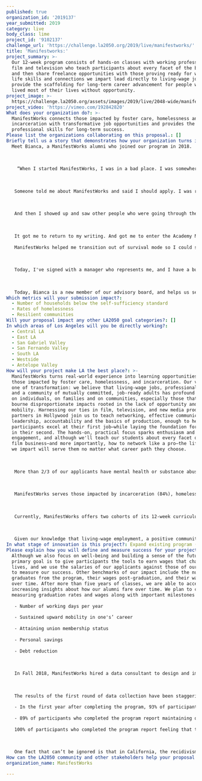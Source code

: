 ```yaml
---
published: true
organization_id: '2019137'
year_submitted: 2019
category: live
body_class: lime
project_id: '9102137'
challenge_url: 'https://challenge.la2050.org/2019/live/manifestworks/'
title: 'Manifestworks:'
project_summary: >-
  Our 12-week program consists of hands-on classes with working professionals in
  film and television who teach participants about every facet of the business —
  and then share freelance opportunities with those proving ready for work. The
  life skills and connections we impart lead directly to living-wage jobs and
  provide the scaffolding for long-term career advancement for people who have
  lived most of their lives without opportunity.
project_image: >-
  https://challenge.la2050.org/assets/images/2019/live/2048-wide/manifestworks.jpg
project_video: 'https://vimeo.com/192842820'
What does your organization do?: >-
  ManifestWorks connects those impacted by foster care, homelessness and
  incarceration with transformative job opportunities and provides the life and
  professional skills for long-term success.
Please list the organizations collaborating on this proposal.: []
Briefly tell us a story that demonstrates how your organization turns inspiration into impact.: |-
  Meet Bianca, a ManifestWorks alumni who joined our program in 2018.
   
   
   
    “When I started ManifestWorks, I was in a bad place. I was somewhere I never expected to be. I was living in a homeless shelter, and this was after I had been in the Air Force and was a veteran. I had lost hope. 
   
   
   
   Someone told me about ManifestWorks and said I should apply. I was really cynical, I didn’t believe anything could come of it. I finally got it together to fill out an application, and I remember the interviews were hard and thinking it didn’t go well. When I got in, I was surprised, but still doubtful. 
   
   
   
   And then I showed up and saw other people who were going through the same thing, and I started to come around. The big moment was when I heard that I didn’t have to focus on my past, but could focus on my potential and my future. That really changed things. 
   
   
   
   It got me to return to my writing. And got me to enter the Academy Nicholl Fellowship. I got to feel proud that my script is in the top 50 screenplays, among thousands of submissions. 
   
   ManifestWorks helped me transition out of survival mode so I could start living and start thriving. 
   
   
   
   Today, I've signed with a manager who represents me, and I have a bunch of scripts I am getting ready to share with the world with my eye on directing my own work. It was a year ago that I was accepted into the program, and as I look back, all of this change couldn’t have happened without ManifestWorks."
   
    
   
   Today, Bianca is a new member of our advisory board, and helps us select our next cohort of participants, in addition to regular class visits to support those following her footsteps. More than just stable housing and consistent income, Bianca has big plans to share her voice. We are so excited to be a part of her journey.
Which metrics will your submission impact?:
  - Number of households below the self-sufficiency standard
  - Rates of homelessness
  - Resilient communities
Will your proposal impact any other LA2050 goal categories?: []
In which areas of Los Angeles will you be directly working?:
  - Central LA
  - East LA
  - San Gabriel Valley
  - San Fernando Valley
  - South LA
  - Westside
  - Antelope Valley
How will your project make LA the best place?: >-
  ManifestWorks turns real-world experience into learning opportunities for
  those impacted by foster care, homelessness, and incarceration. Our vision is
  one of transformation: we believe that living-wage jobs, professional mentors
  and a community of mutually committed, job-ready adults has profound impacts
  on individuals, on families and on communities, especially those that have
  bourne disproportionate impacts rooted in the lack of opportunity and social
  mobility. Harnessing our ties in film, television, and new media production,
  partners in Hollywood join us to teach networking, effective communication,
  leadership, accountability and the basics of production, enough to help
  participants excel at their first job—while laying the foundation for success
  in their second. The hands-on, practical focus sparks enthusiasm and
  engagement, and although we'll teach our students about every facet of the
  film business—and more importantly, how to network like a pro—the life skills
  we impart will serve them no matter what career path they choose.
   
   
   
   More than 2/3 of our applicants have mental health or substance abuse diagnoses, less than half receive adequate medical care, virtually all have been exposed to violence while living in high-risk neighborhoods, and studies show that close to 60 percent of those leaving incarceration will return to jail. Chronic unemployment or underemployment impacts all of our applicants, their wages—if they exist—are unsustainable, and many of those we serve have never had a job. 
   
   
   
   ManifestWorks serves those impacted by incarceration (84%), homelessness (54%) and foster care (18%), with considerable overlap. Applicants come to us from transitional housing, homeless services organizations, youth homeless organizations, post-incarceration transition homes, corrections, parole and probation officers, and employment services organizations.
   
   
   
   Currently, ManifestWorks offers two cohorts of its 12-week curriculum a year, one in the Spring, and one in the Fall, and we anticipate adding a third cohort in 2020. In addition to the curriculum, we add a few weeks to screen and interview candidates and hold an orientation prior to beginning each session.
   
   
   
   Given our knowledge that living-wage employment, a positive community, and engaged mentors are the most concrete ways to change lives, reduce risky health behaviors and improve long-term outcomes following extensive system contact and homelessness, ManifestWorks offers a unique opportunity towards well-being and personal and professional self-actualization. Our outcomes are unmatched: Not only are they healthier, more self sustaining, more hopeful and earning more money in dynamic and upwardly mobile careers than ever before, but they provide for their families and impact their communities directly. We are literally creating self-sufficiency, providing immediate pathways out of homelessness and fortifying struggling communities with role models, wages and a first chance at opportunity.
In what stage of innovation is this project?: Expand existing program (expanding and continuing ongoing successful projects)
Please explain how you will define and measure success for your project.: >-
  Although we also focus on well-being and building a sense of the future, our
  primary goal is to give participants the tools to earn wages that change
  lives, and we use the salaries of our applicants against those of our alumni
  to measure our success. Other benchmarks of our impact include the number of
  graduates from the program, their wages post-graduation, and their wage growth
  over time. After more than five years of classes, we are able to access
  increasing insights about how our alumni fare over time. We plan to continue
  measuring graduation rates and wages along with important milestones such as: 
   
   - Number of working days per year
   
   - Sustained upward mobility in one's’ career
   
   - Attaining union membership status
   
   - Personal savings
   
   - Debt reduction
   
   
   
   In Fall 2018, ManifestWorks hired a data consultant to design and implement ongoing tracking of current participants and alumni. We embarked on a data collection through online surveys of current and former ManifestWorks participants. All data were self-reported by participants in response to standardized survey questions on demographics, employment, financial stability, and overall well-being.
   
   
   
   The results of the first round of data collection have been staggering, some have been reported in response to question #11. We commit to being fully transparent and letting this data validate our mission and our model. Here are some additional highlights:
   
   - In the first year after completing the program, 93% of participants report being employed full- or part-time; this rises to 100% of participants after one or more years
   
   - 89% of participants who completed the program report maintaining or increasing their savings over the past 3 months (40% maintained savings while 49% increased savings)
   
   100% of participants who completed the program report feeling that they have something important to contribute to society (some or all of the time)
   
   
   
   One fact that can’t be ignored is that in California, the recidivism rate is over 65% - a costly problem to our society, the people in it and their future earning potential. The recidivism rate for people who complete our program at ManifestWorks is close to zero. And at the same time, we seed significant possibilities for career growth and earned wages. And more than anything else, we provide a pathway for those impacted by foster care, incarceration and homelessness in Los Angeles to a fulfilling career and of realized potential for the first time in their lives.
How can the LA2050 community and other stakeholders help your proposal succeed?: []
organization_name: ManifestWorks

---
```

